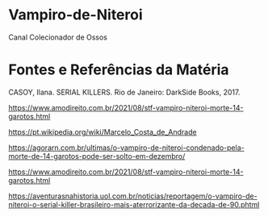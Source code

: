 # Vampiro-de-Niteroi
Canal Colecionador de Ossos

# Fontes e Referências da Matéria

CASOY, Ilana. SERIAL KILLERS. Rio de Janeiro: DarkSide Books, 2017.

https://www.amodireito.com.br/2021/08/stf-vampiro-niteroi-morte-14-garotos.html

https://pt.wikipedia.org/wiki/Marcelo_Costa_de_Andrade

https://agorarn.com.br/ultimas/o-vampiro-de-niteroi-condenado-pela-morte-de-14-garotos-pode-ser-solto-em-dezembro/

https://www.amodireito.com.br/2021/08/stf-vampiro-niteroi-morte-14-garotos.html

https://aventurasnahistoria.uol.com.br/noticias/reportagem/o-vampiro-de-niteroi-o-serial-killer-brasileiro-mais-aterrorizante-da-decada-de-90.phtml
